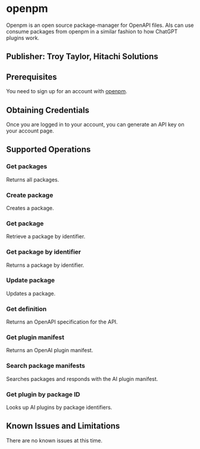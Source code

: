 # openpm
Openpm is an open source package-manager for OpenAPI files. AIs can use consume packages from openpm in a similar fashion to how ChatGPT plugins work.

## Publisher: Troy Taylor, Hitachi Solutions

## Prerequisites
You need to sign up for an account with [openpm](https://openpm.ai/auth).

## Obtaining Credentials
Once you are logged in to your account, you can generate an API key on your account page.

## Supported Operations
### Get packages
Returns all packages.
### Create package
Creates a package.
### Get package
Retrieve a package by identifier.
### Get package by identifier
Returns a package by identifier.
### Update package
Updates a package.
### Get definition
Returns an OpenAPI specification for the API.
### Get plugin manifest
Returns an OpenAI plugin manifest.
### Search package manifests
Searches packages and responds with the AI plugin manifest.
### Get plugin by package ID
Looks up AI plugins by package identifiers.

## Known Issues and Limitations
There are no known issues at this time.
